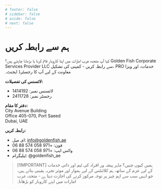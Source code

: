 ```yaml
---
# footer: false
# sidebar: false
# aside: false
# next: false
---
```


<!-- <p>
  <img src="/img/Logo.avif" alt="logo" width="100" height="100" style="margin-left: 50%;">
</p> -->

# ہم سے رابطہ کریں

کیا آپ متحدہ عرب امارات میں اپنا کاروبار قائم کرنا یا بڑھانا چاہتے ہیں؟ Golden Fish Corporate Services Provider LLC سے رابطہ کریں - کمپنی کی تشکیل، PRO خدمات، اور ویزا معاونت کے لیے آپ کا رجسٹرڈ ایجنٹ۔

**لائسنس کی تفصیلات:**

- لائسنس نمبر: 1414192
- رجسٹر نمبر: 2411728

**دفتر کا مقام:**  
City Avenue Building  
Office 405-070, Port Saeed  
Dubai, UAE

**رابطہ کریں:**

- ای میل: info@goldenfish.ae
- فون: +971 058 574 88 06
- واٹس ایپ: +971 058 574 88 06
- ٹیلیگرام: @goldenfish_ae

<!-- WhatsApp us at [+971 058 574 88 06](https://wa.me/message/KDLD4FZVW7EUC1)
Telegram us at [@goldenfish_ae](https://t.me/goldenfish_ae) -->

> [!IMPORTANT] ہمیں کیوں چنیں؟
> ماہر پیشہ ور افراد کی ٹیم اور ذاتی خدمات کے لیے عزم کے ساتھ، ہم کلائنٹس کے لیے ہموار اور موثر تجربہ یقینی بناتے ہیں، جو انہیں سب سے اہم چیز پر توجہ مرکوز کرنے کی اجازت دیتا ہے - متحدہ عرب امارات میں اپنے کاروبار کو بڑھانا۔